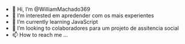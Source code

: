   - 👋 Hi, I’m @WilliamMachado369
- 👀 I’m interested em apredender com os mais experientes
- 🌱 I’m currently learning  JavaScript
- 💞️ I’m looking to colaboradores para um projeto de assitencia social
- 📫 How to reach me ...

<!---
WilliamMachado369/WilliamMachado369 is a ✨ special ✨ repository because its `README.md` (this file) appears on your GitHub profile.
You can click the Preview link to take a look at your changes.
--->

